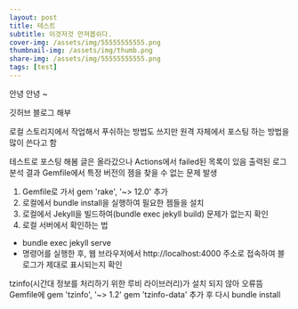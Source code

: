 ```yaml
---
layout: post
title: 테스트
subtitle: 이것저것 만져봅쉬다.
cover-img: /assets/img/55555555555.png
thumbnail-img: /assets/img/thumb.png
share-img: /assets/img/55555555555.png
tags: [test]
---
```


안녕 안녕 ~ 

깃허브 블로그 해부

로컬 스토리지에서 작업해서 푸쉬하는 방법도 쓰지만
원격 자체에서 포스팅 하는 방법을 많이 쓴다고 함

테스트로 포스팅 해봄
글은 올라갔으나 Actions에서 failed된 목록이 있음
출력된 로그 분석 결과 Gemfile에서 특정 버전의 젬을 찾을 수 없는 문제 발생

1. Gemfile로 가서 gem 'rake', '~> 12.0' 추가
2. 로컬에서 bundle install을 실행하여 필요한 젬들을 설치
3. 로컬에서 Jekyll을 빌드하여(bundle exec jekyll build) 문제가 없는지 확인
4. 로컬 서버에서 확인하는 법 
- bundle exec jekyll serve
- 명령어를 실행한 후, 웹 브라우저에서 http://localhost:4000 주소로 접속하여 블로그가 제대로 표시되는지 확인

tzinfo(시간대 정보를 처리하기 위한 루비 라이브러리)가 설치 되지 않아 오류뜸
Gemfile에 
gem 'tzinfo', '~> 1.2'
gem 'tzinfo-data'
추가 후 다시 bundle install
